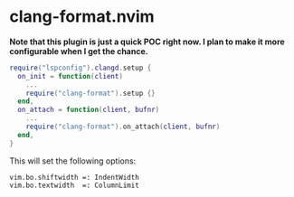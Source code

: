# clang-format.nvim

**Note that this plugin is just a quick POC right now. I plan to make it more configurable when I get the chance.**

```lua
require("lspconfig").clangd.setup {
  on_init = function(client)
    ...
    require("clang-format").setup {}
  end,
  on_attach = function(client, bufnr)
    ...
    require("clang-format").on_attach(client, bufnr)
  end,
}
```

This will set the following options:

```
vim.bo.shiftwidth =: IndentWidth
vim.bo.textwidth  =: ColumnLimit
```
